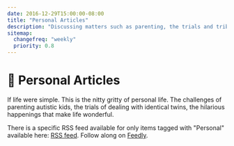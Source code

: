 ```yaml
---
date: 2016-12-29T15:00:00-08:00
title: "Personal Articles"
description: "Discussing matters such as parenting, the trials and tribulations of autism, and a range of other hilarious personal topics."
sitemap:
  changefreq: "weekly"
  priority: 0.8
---
```


# 📰 Personal Articles

If life were simple. This is the nitty gritty of personal life. The challenges of parenting autistic kids, the trials of dealing with identical twins, the hilarious happenings that make life wonderful.

There is a specific RSS feed available for only items tagged with "Personal" available here: <a href="/data/tags/personal/index.xml" target="_blank">RSS feed</a>. Follow along on <a href='https://feedly.com/i/subscription/feed%2Fhttps%3A%2F%2Fjustinribeiro.com%2Fdata%tags%2Fpersonal%2Findex.xml' target='blank'>Feedly</a>.
